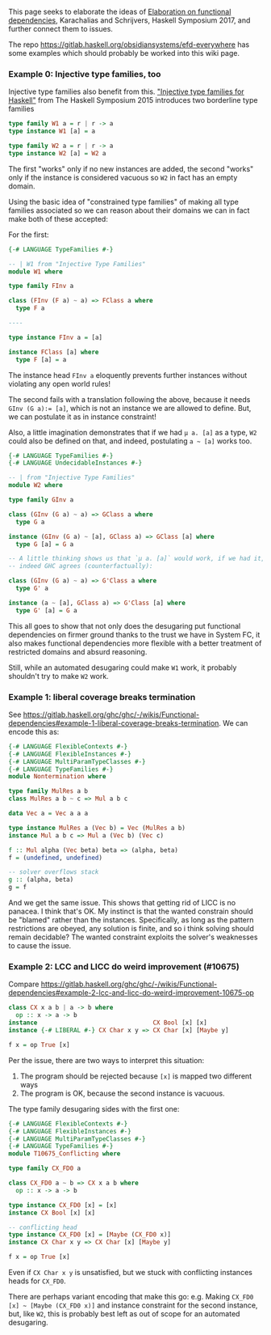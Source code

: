 This page seeks to elaborate the ideas of [Elaboration on functional dependencies](https://people.cs.kuleuven.be/~tom.schrijvers/portfolio/haskell2017a.html), Karachalias and Schrijvers, Haskell Symposium 2017, and further connect them to issues.

The repo https://gitlab.haskell.org/obsidiansystems/efd-everywhere has some examples which should probably be worked into this wiki page.

### Example 0: Injective type families, too

Injective type families also benefit from this. ["Injective type families for Haskell"](http://research.microsoft.com/en-us/um/people/simonpj/papers/ext-f/injective-type-families-acm.pdf) from The Haskell Symposium 2015 introduces two borderline type families

```haskell
type family W1 a = r | r -> a 
type instance W1 [a] = a
```

```haskell
type family W2 a = r | r -> a
type instance W2 [a] = W2 a
```

The first "works" only if no new instances are added, the second "works" only if the instance is considered vacuous so `W2` in fact has an empty domain.

Using the basic idea of "constrained type families" of making all type families associated so we can reason about their domains we can in fact make both of these accepted:

For the first:

```haskell
{-# LANGUAGE TypeFamilies #-}

-- | W1 from "Injective Type Families"
module W1 where

type family FInv a

class (FInv (F a) ~ a) => FClass a where
  type F a

----

type instance FInv a = [a]

instance FClass [a] where
  type F [a] = a
```

The instance head `FInv a` eloquently prevents further instances without violating any open world rules!

The second fails with a translation following the above, because it needs `GInv (G a):= [a]`, which is not an instance we are allowed to define. But, we can postulate it as in instance constraint!

Also, a little imagination demonstrates that if we had `μ a. [a]` as a type, `W2` could also be defined on that, and indeed, postulating `a ~ [a]` works too.

```haskell
{-# LANGUAGE TypeFamilies #-}
{-# LANGUAGE UndecidableInstances #-}

-- | from "Injective Type Families"
module W2 where

type family GInv a

class (GInv (G a) ~ a) => GClass a where
  type G a

instance (GInv (G a) ~ [a], GClass a) => GClass [a] where
  type G [a] = G a

-- A little thinking shows us that `μ a. [a]` would work, if we had it, and
-- indeed GHC agrees (counterfactually):

class (GInv (G a) ~ a) => G'Class a where
  type G' a

instance (a ~ [a], GClass a) => G'Class [a] where
  type G' [a] = G a
```

This all goes to show that not only does the desugaring put functional dependencies on firmer ground thanks to the trust we have in System FC, it also makes functional dependencies more flexible with a better treatment of restricted domains and absurd reasoning. 

Still, while an automated desugaring could make `W1` work, it probably shouldn't try to make `W2` work.

### Example 1: liberal coverage breaks termination

See https://gitlab.haskell.org/ghc/ghc/-/wikis/Functional-dependencies#example-1-liberal-coverage-breaks-termination. We can encode this as:

```haskell
{-# LANGUAGE FlexibleContexts #-}
{-# LANGUAGE FlexibleInstances #-}
{-# LANGUAGE MultiParamTypeClasses #-}
{-# LANGUAGE TypeFamilies #-}
module Nontermination where

type family MulRes a b
class MulRes a b ~ c => Mul a b c

data Vec a = Vec a a a

type instance MulRes a (Vec b) = Vec (MulRes a b)
instance Mul a b c => Mul a (Vec b) (Vec c)

f :: Mul alpha (Vec beta) beta => (alpha, beta)
f = (undefined, undefined)

-- solver overflows stack
g :: (alpha, beta)
g = f
```

And we get the same issue. This shows that getting rid of LICC is no panacea. I think that's OK. My instinct is that the wanted constrain should be "blamed" rather than the instances. Specifically, as long as the pattern restrictions are obeyed, any solution is finite, and so i think solving should remain decidable? The wanted constraint exploits the solver's weaknesses to cause the issue.

### Example 2: LCC and LICC do weird improvement (#10675)

Compare https://gitlab.haskell.org/ghc/ghc/-/wikis/Functional-dependencies#example-2-lcc-and-licc-do-weird-improvement-10675-op

```haskell
class CX x a b | a -> b where
  op :: x -> a -> b
instance                                CX Bool [x] [x]
instance {-# LIBERAL #-} CX Char x y => CX Char [x] [Maybe y]

f x = op True [x]
```
Per the issue, there are two ways to interpret this situation:

1. The program should be rejected because `[x]` is mapped two different ways
2. The program is OK, because the second instance is vacuous.

The type family desugaring sides with the first one:

```haskell
{-# LANGUAGE FlexibleContexts #-}
{-# LANGUAGE FlexibleInstances #-}
{-# LANGUAGE MultiParamTypeClasses #-}
{-# LANGUAGE TypeFamilies #-}
module T10675_Conflicting where

type family CX_FD0 a

class CX_FD0 a ~ b => CX x a b where
  op :: x -> a -> b

type instance CX_FD0 [x] = [x]
instance CX Bool [x] [x]

-- conflicting head
type instance CX_FD0 [x] = [Maybe (CX_FD0 x)]
instance CX Char x y => CX Char [x] [Maybe y]

f x = op True [x]
```
Even if `CX Char x y` is unsatisfied, but we stuck with conflicting instances heads for `CX_FD0`.

There are perhaps variant encoding that make this go: e.g. Making `CX_FD0 [x] ~ [Maybe (CX_FD0 x)]` and instance constraint for the second instance, but, like `W2`, this is probably best left as out of scope for an automated desugaring.
